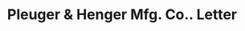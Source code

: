 ---
doi: 10.7916/D8RZ0Q3J
date_other: '1890'
date_other_textual: 1890-1899
form: correspondence
genre:
- Letters (correspondence)
name:
- Pleuger & Henger Mfg. Co.
object_in_context_url: https://biggert.cul.columbia.edu/items/view/ave_biggert_00721
subject_hierarchical_geographic:
- St. Louis, Missouri, United States
subject_name:
- Pleuger & Henger Mfg. Co.
title: Pleuger & Henger Mfg. Co.. Letter
sort_title: Pleuger & Henger Mfg. Co.. Letter
call_number: ave_biggert_00721
coordinates:
- 38.62722222222222,-90.19777777777779
pid: ave_biggert_00721
identifiers: ave_biggert_00721
permalink: /biggert/ave_biggert_00721/
layout: iiif-image-page
---